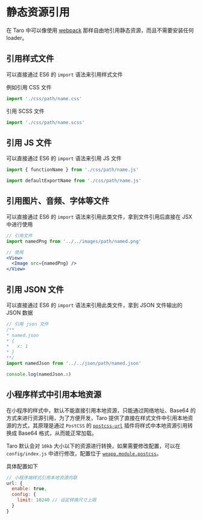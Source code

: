 # 静态资源引用

在 Taro 中可以像使用 [webpack](https://webpack.js.org/) 那样自由地引用静态资源，而且不需要安装任何 loader。

## 引用样式文件

可以直接通过 ES6 的 `import` 语法来引用样式文件

例如引用 CSS 文件

```jsx
import './css/path/name.css'
```

引用 SCSS 文件

```jsx
import './css/path/name.scss'
```

## 引用 JS 文件

可以直接通过 ES6 的 `import` 语法来引用 JS 文件

```jsx
import { functionName } from './css/path/name.js'

import defaultExportName from './css/path/name.js'
```

## 引用图片、音频、字体等文件

可以直接通过 ES6 的 `import` 语法来引用此类文件，拿到文件引用后直接在 JSX 中进行使用

```jsx
// 引用文件
import namedPng from '../../images/path/named.png'

// 使用
<View>
  <Image src={namedPng} />
</View>
```

## 引用 JSON 文件

可以直接通过 ES6 的 `import` 语法来引用此类文件，拿到 JSON 文件输出的 JSON 数据

```jsx
// 引用 json 文件
/**
* named.json
* {
*   x: 1
* }
**/
import namedJson from '../../json/path/named.json'

console.log(namedJson.x)
```

## 小程序样式中引用本地资源

在小程序的样式中，默认不能直接引用本地资源，只能通过网络地址、Base64 的方式来进行资源引用，为了方便开发，Taro 提供了直接在样式文件中引用本地资源的方式，其原理是通过 `PostCSS` 的 [`postcss-url`](https://github.com/postcss/postcss-url) 插件将样式中本地资源引用转换成 Base64 格式，从而能正常加载。

Taro 默认会对 `10kb` 大小以下的资源进行转换，如果需要修改配置，可以在 `config/index.js` 中进行修改，配置位于 [`weapp.module.postcss`](https://nervjs.github.io/taro/docs/config-detail.html#weappmodulepostcss)。

具体配置如下

```javascript
// 小程序端样式引用本地资源内联
url: {
  enable: true,
  config: {
    limit: 10240 // 设定转换尺寸上限
  }
}
```